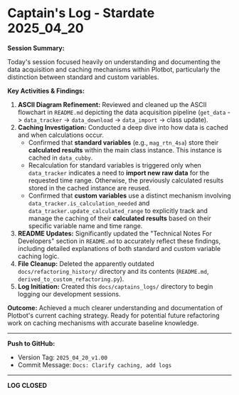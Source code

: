 # Captain's Log - Stardate 2025_04_20

**Session Summary:**

Today's session focused heavily on understanding and documenting the data acquisition and caching mechanisms within Plotbot, particularly the distinction between standard and custom variables.

**Key Activities & Findings:**

1. **ASCII Diagram Refinement:** Reviewed and cleaned up the ASCII flowchart in `README.md` depicting the data acquisition pipeline (`get_data` -> `data_tracker` -> `data_download` -> `data_import` -> class update).
2. **Caching Investigation:** Conducted a deep dive into how data is cached and when calculations occur.
   * Confirmed that **standard variables** (e.g., `mag_rtn_4sa`) store their **calculated results** within the main class instance. This instance is cached in `data_cubby`.
   * Recalculation for standard variables is triggered only when `data_tracker` indicates a need to **import new raw data** for the requested time range. Otherwise, the previously calculated results stored in the cached instance are reused.
   * Confirmed that **custom variables** use a distinct mechanism involving `data_tracker.is_calculation_needed` and `data_tracker.update_calculated_range` to explicitly track and manage the caching of their **calculated results** based on their specific variable name and time range.
3. **README Updates:** Significantly updated the "Technical Notes For Developers" section in `README.md` to accurately reflect these findings, including detailed explanations of both standard and custom variable caching logic.
4. **File Cleanup:** Deleted the apparently outdated `docs/refactoring_history/` directory and its contents (`README.md`, `derived_to_custom_refactoring.py`).
5. **Log Initiation:** Created this `docs/captains_logs/` directory to begin logging our development sessions.

**Outcome:** Achieved a much clearer understanding and documentation of Plotbot's current caching strategy. Ready for potential future refactoring work on caching mechanisms with accurate baseline knowledge.

---

**Push to GitHub:**

* Version Tag: `2025_04_20_v1.00`
* Commit Message: `Docs: Clarify caching, add logs`

---

**LOG CLOSED**
